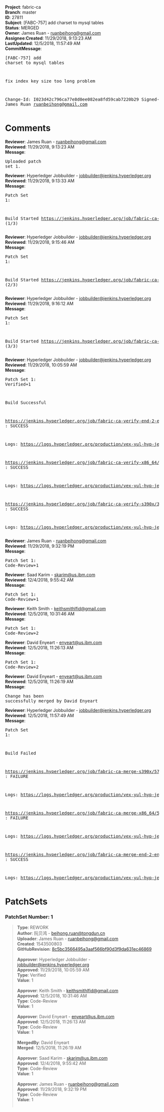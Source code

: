 <strong>Project</strong>: fabric-ca</br><strong>Branch</strong>: master<br><strong>ID</strong>: 27811<br><strong>Subject</strong>: [FABC-757] add charset to mysql tables<br><strong>Status</strong>: MERGED<br><strong>Owner</strong>: James Ruan - ruanbeihong@gmail.com<br><strong>Assignee</strong>:<strong>Created</strong>: 11/29/2018, 9:13:23 AM<br><strong>LastUpdated</strong>: 12/5/2018, 11:57:49 AM<br><strong>CommitMessage</strong>:<br><pre>[FABC-757] add charset to mysql tables

fix index key size too long problem

Change-Id: I023d42c796ca77e8d0ee082ea8fd59cab7220b29
Signed-off-by: James Ruan <ruanbeihong@gmail.com>
</pre><h1>Comments</h1><strong>Reviewer</strong>: James Ruan - ruanbeihong@gmail.com<br><strong>Reviewed</strong>: 11/29/2018, 9:13:23 AM<br><strong>Message</strong>: <pre>Uploaded patch set 1.</pre><strong>Reviewer</strong>: Hyperledger Jobbuilder - jobbuilder@jenkins.hyperledger.org<br><strong>Reviewed</strong>: 11/29/2018, 9:13:33 AM<br><strong>Message</strong>: <pre>Patch Set 1:

Build Started https://jenkins.hyperledger.org/job/fabric-ca-verify-s390x/3549/ (1/3)</pre><strong>Reviewer</strong>: Hyperledger Jobbuilder - jobbuilder@jenkins.hyperledger.org<br><strong>Reviewed</strong>: 11/29/2018, 9:15:46 AM<br><strong>Message</strong>: <pre>Patch Set 1:

Build Started https://jenkins.hyperledger.org/job/fabric-ca-verify-end-2-end-x86_64/867/ (2/3)</pre><strong>Reviewer</strong>: Hyperledger Jobbuilder - jobbuilder@jenkins.hyperledger.org<br><strong>Reviewed</strong>: 11/29/2018, 9:16:12 AM<br><strong>Message</strong>: <pre>Patch Set 1:

Build Started https://jenkins.hyperledger.org/job/fabric-ca-verify-x86_64/3448/ (3/3)</pre><strong>Reviewer</strong>: Hyperledger Jobbuilder - jobbuilder@jenkins.hyperledger.org<br><strong>Reviewed</strong>: 11/29/2018, 10:05:59 AM<br><strong>Message</strong>: <pre>Patch Set 1: Verified+1

Build Successful 

https://jenkins.hyperledger.org/job/fabric-ca-verify-end-2-end-x86_64/867/ : SUCCESS

Logs: https://logs.hyperledger.org/production/vex-yul-hyp-jenkins-3/fabric-ca-verify-end-2-end-x86_64/867

https://jenkins.hyperledger.org/job/fabric-ca-verify-x86_64/3448/ : SUCCESS

Logs: https://logs.hyperledger.org/production/vex-yul-hyp-jenkins-3/fabric-ca-verify-x86_64/3448

https://jenkins.hyperledger.org/job/fabric-ca-verify-s390x/3549/ : SUCCESS

Logs: https://logs.hyperledger.org/production/vex-yul-hyp-jenkins-3/fabric-ca-verify-s390x/3549</pre><strong>Reviewer</strong>: James Ruan - ruanbeihong@gmail.com<br><strong>Reviewed</strong>: 11/29/2018, 9:32:19 PM<br><strong>Message</strong>: <pre>Patch Set 1: Code-Review+1</pre><strong>Reviewer</strong>: Saad Karim - skarim@us.ibm.com<br><strong>Reviewed</strong>: 12/4/2018, 9:55:42 AM<br><strong>Message</strong>: <pre>Patch Set 1: Code-Review+1</pre><strong>Reviewer</strong>: Keith Smith - keithsmithlfid@gmail.com<br><strong>Reviewed</strong>: 12/5/2018, 10:31:46 AM<br><strong>Message</strong>: <pre>Patch Set 1: Code-Review+2</pre><strong>Reviewer</strong>: David Enyeart - enyeart@us.ibm.com<br><strong>Reviewed</strong>: 12/5/2018, 11:26:13 AM<br><strong>Message</strong>: <pre>Patch Set 1: Code-Review+2</pre><strong>Reviewer</strong>: David Enyeart - enyeart@us.ibm.com<br><strong>Reviewed</strong>: 12/5/2018, 11:26:19 AM<br><strong>Message</strong>: <pre>Change has been successfully merged by David Enyeart</pre><strong>Reviewer</strong>: Hyperledger Jobbuilder - jobbuilder@jenkins.hyperledger.org<br><strong>Reviewed</strong>: 12/5/2018, 11:57:49 AM<br><strong>Message</strong>: <pre>Patch Set 1:

Build Failed 

https://jenkins.hyperledger.org/job/fabric-ca-merge-s390x/571/ : FAILURE

Logs: https://logs.hyperledger.org/production/vex-yul-hyp-jenkins-3/fabric-ca-merge-s390x/571

https://jenkins.hyperledger.org/job/fabric-ca-merge-x86_64/571/ : FAILURE

Logs: https://logs.hyperledger.org/production/vex-yul-hyp-jenkins-3/fabric-ca-merge-x86_64/571

https://jenkins.hyperledger.org/job/fabric-ca-merge-end-2-end-x86_64/166/ : SUCCESS

Logs: https://logs.hyperledger.org/production/vex-yul-hyp-jenkins-3/fabric-ca-merge-end-2-end-x86_64/166</pre><h1>PatchSets</h1><h3>PatchSet Number: 1</h3><blockquote><strong>Type</strong>: REWORK<br><strong>Author</strong>: 阮贝鸿 - beihong.ruan@tongdun.cn<br><strong>Uploader</strong>: James Ruan - ruanbeihong@gmail.com<br><strong>Created</strong>: 1543500803<br><strong>GitHubRevision</strong>: [8c5bc3566495a3aaf566bf90d3f9da631ec46869](https://github.com/hyperledger/fabric-ca/commit/8c5bc3566495a3aaf566bf90d3f9da631ec46869)<br><br><strong>Approver</strong>: Hyperledger Jobbuilder - jobbuilder@jenkins.hyperledger.org<br><strong>Approved</strong>: 11/29/2018, 10:05:59 AM<br><strong>Type</strong>: Verified<br><strong>Value</strong>: 1<br><br><strong>Approver</strong>: Keith Smith - keithsmithlfid@gmail.com<br><strong>Approved</strong>: 12/5/2018, 10:31:46 AM<br><strong>Type</strong>: Code-Review<br><strong>Value</strong>: 1<br><br><strong>Approver</strong>: David Enyeart - enyeart@us.ibm.com<br><strong>Approved</strong>: 12/5/2018, 11:26:13 AM<br><strong>Type</strong>: Code-Review<br><strong>Value</strong>: 1<br><br><strong>MergedBy</strong>: David Enyeart<br><strong>Merged</strong>: 12/5/2018, 11:26:19 AM<br><br><strong>Approver</strong>: Saad Karim - skarim@us.ibm.com<br><strong>Approved</strong>: 12/4/2018, 9:55:42 AM<br><strong>Type</strong>: Code-Review<br><strong>Value</strong>: 1<br><br><strong>Approver</strong>: James Ruan - ruanbeihong@gmail.com<br><strong>Approved</strong>: 11/29/2018, 9:32:19 PM<br><strong>Type</strong>: Code-Review<br><strong>Value</strong>: 1<br><br></blockquote>